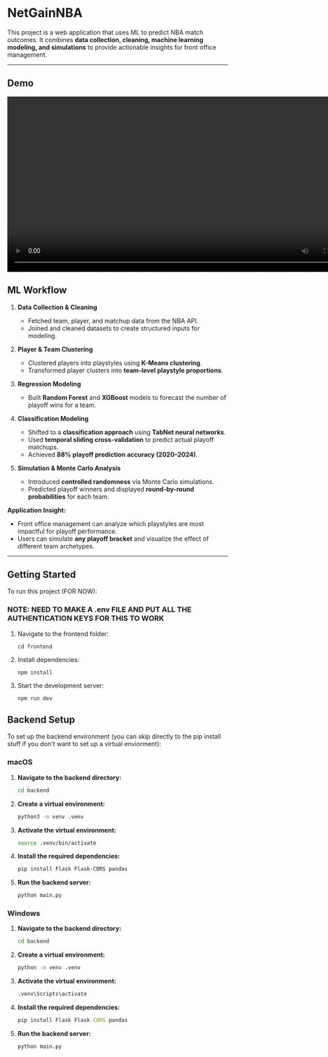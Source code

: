 # NetGainNBA

This project is a web application that uses ML to predict NBA match outcomes. It combines **data collection, cleaning, machine learning modeling, and simulations** to provide actionable insights for front office management.  

---

## Demo

<video width="800" controls>
  <source src="assets/demo.mp4" type="video/mp4">
  Your browser does not support the video tag.
</video>

## ML Workflow

1. **Data Collection & Cleaning**  
   - Fetched team, player, and matchup data from the NBA API.  
   - Joined and cleaned datasets to create structured inputs for modeling.  

2. **Player & Team Clustering**  
   - Clustered players into playstyles using **K-Means clustering**.  
   - Transformed player clusters into **team-level playstyle proportions**.  

3. **Regression Modeling**  
   - Built **Random Forest** and **XGBoost** models to forecast the number of playoff wins for a team.  

4. **Classification Modeling**  
   - Shifted to a **classification approach** using **TabNet neural networks**.  
   - Used **temporal sliding cross-validation** to predict actual playoff matchups.  
   - Achieved **88% playoff prediction accuracy (2020–2024)**.  

5. **Simulation & Monte Carlo Analysis**  
   - Introduced **controlled randomness** via Monte Carlo simulations.  
   - Predicted playoff winners and displayed **round-by-round probabilities** for each team.  

**Application Insight:**  
- Front office management can analyze which playstyles are most impactful for playoff performance.  
- Users can simulate **any playoff bracket** and visualize the effect of different team archetypes.  

---

## Getting Started

To run this project (FOR NOW):

### NOTE: NEED TO MAKE A .env FILE AND PUT ALL THE AUTHENTICATION KEYS FOR THIS TO WORK

1. Navigate to the frontend folder:

   ```
   cd frontend
   ```

2. Install dependencies:

   ```
   npm install
   ```

3. Start the development server:
   ```
   npm run dev
   ```

## Backend Setup

To set up the backend environment (you can skip directly to the pip install stuff if you don't want to set up a virtual enviorment):

### macOS

1. **Navigate to the backend directory:**

   ```bash
   cd backend
   ```

2. **Create a virtual environment:**

   ```bash
   python3 -m venv .venv
   ```

3. **Activate the virtual environment:**

   ```bash
   source .venv/bin/activate
   ```

4. **Install the required dependencies:**

   ```bash
   pip install Flask Flask-CORS pandas
   ```

5. **Run the backend server:**

   ```bash
   python main.py
   ```

### Windows

1. **Navigate to the backend directory:**

   ```cmd
   cd backend
   ```

2. **Create a virtual environment:**

   ```cmd
   python -m venv .venv
   ```

3. **Activate the virtual environment:**

   ```cmd
   .venv\Scripts\activate
   ```

4. **Install the required dependencies:**

   ```cmd
   pip install Flask Flask-CORS pandas
   ```

5. **Run the backend server:**

   ```cmd
   python main.py
   ```
